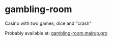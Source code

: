 # gambling-room
 Casino with two games; dice and "crash"

Probably available at: <a target="_blank" href="https://gambling-room.mairup.pro/">gambling-room.mairup.pro</a>
